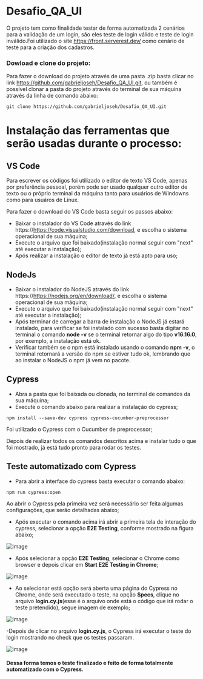 # Desafio_QA_UI
O projeto tem como finalidade testar de forma automatizada 2 cenários para a validação de um login, são eles teste de login válido e teste de login inválido.Foi utilizado o site https://front.serverest.dev/ como cenário de teste para a criação dos cadastros.

### Dowload e clone do projeto:

Para fazer o download do projeto através de uma pasta .zip basta clicar no link https://github.com/gabrieljoseh/Desafio_QA_UI.git, ou também é possível clonar a pasta do projeto através do terminal de sua máquina através da linha de comando abaixo:
```
git clone https://github.com/gabrieljoseh/Desafio_QA_UI.git
```

# Instalação das ferramentas que serão usadas durante o processo:

## VS Code

Para escrever os códigos foi utilizado o editor de texto VS Code, apenas por preferência pessoal, porém pode ser usado qualquer outro editor de texto ou o próprio terminal da máquina tanto para usuários de Windowns como para usuáros de Linux.

Para fazer o download do VS Code basta seguir os passos abaixo:

- Baixar o instalador do VS Code através do link https://https://code.visualstudio.com/download, e escolha o sistema operacional de sua máquina;
- Execute o arquivo que foi baixado(instalação normal seguir com "next" até executar a instalação);
- Após realizar a instalação o editor de texto já está apto para uso;

## NodeJs

- Baixar o instalador do NodeJS através do link https://https://nodejs.org/en/download/, e escolha o sistema operacional de sua máquina;
- Execute o arquivo que foi baixado(instalação normal seguir com "next" até executar a instalação);
- Após terminar de carregar a barra de instalação o NodeJS já estará instalado, para verificar se foi instalado com sucesso basta digitar no terminal o comando **node -v** se o terminal retornar algo do tipo **v16.16.0**, por exemplo, a instalação está ok.
- Verificar também se o npm está instalado usando o comando **npm -v**, o terminal retornará a versão do npm se estiver tudo ok, lembrando que ao instalar o NodeJS o npm já vem no pacote.

## Cypress

- Abra a pasta que foi baixada ou clonada, no terminal de comandos da sua máquina;
- Execute o comando abaixo para realizar a instalação do cypress;

```
npm install --save-dev cypress cypress-cucumber-preprocessor
```

Foi utilizado o Cypress com o Cucumber de preprocessor;

Depois de realizar todos os comandos descritos acima e instalar tudo o que foi mostrado, já está tudo pronto para rodar os testes.

## Teste automatizado com Cypress

- Para abrir a interface do cypress basta executar o comando abaixo:

```
npm run cypress:open
```
Ao abrir o Cypress pela primeira vez será necessário ser feita algumas configurações, que serão detalhadas abaixo;

- Após executar o comando acima irá abrir a primeira tela de interação do cypress, selecionar a opção **E2E Testing**, conforme mostrado na figura abaixo;

![image](https://user-images.githubusercontent.com/110433514/183308411-5245c976-8c0c-445f-bf23-d7ebff49dd55.png)

- Após selecionar a opção **E2E Testing**, selecionar o Chrome como browser e depois clicar em **Start E2E Testing in Chrome**;

![image](https://user-images.githubusercontent.com/110433514/183309294-39341744-0cb4-4b8c-b803-cb4df028a683.png)

- Ao selecionar está opção será aberta uma página do Cypress no Chrome, onde será executado o teste, na opção **Specs**, clique no arquivo **login.cy.js**(esse é o arquivo onde está o código que irá rodar o teste pretendido), segue imagem de exemplo;

![image](https://user-images.githubusercontent.com/110433514/183308877-fc5f0fc9-1ecb-4c0f-8612-2d550b22711d.png)

-Depois de clicar no arquivo **login.cy.js**, o Cypress irá executar o teste do login mostrando no check que os testes passaram.

![image](https://user-images.githubusercontent.com/110433514/183309055-d052164e-6980-4e23-93d3-3cce686b40a6.png)


#### Dessa forma temos o teste finalizado e feito de forma totalmente automatizado com o Cypress.




